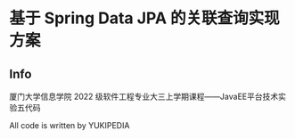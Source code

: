 # 基于 Spring Data JPA 的关联查询实现方案

## Info

厦门大学信息学院 2022 级软件工程专业大三上学期课程——JavaEE平台技术实验五代码

All code is written by YUKIPEDIA